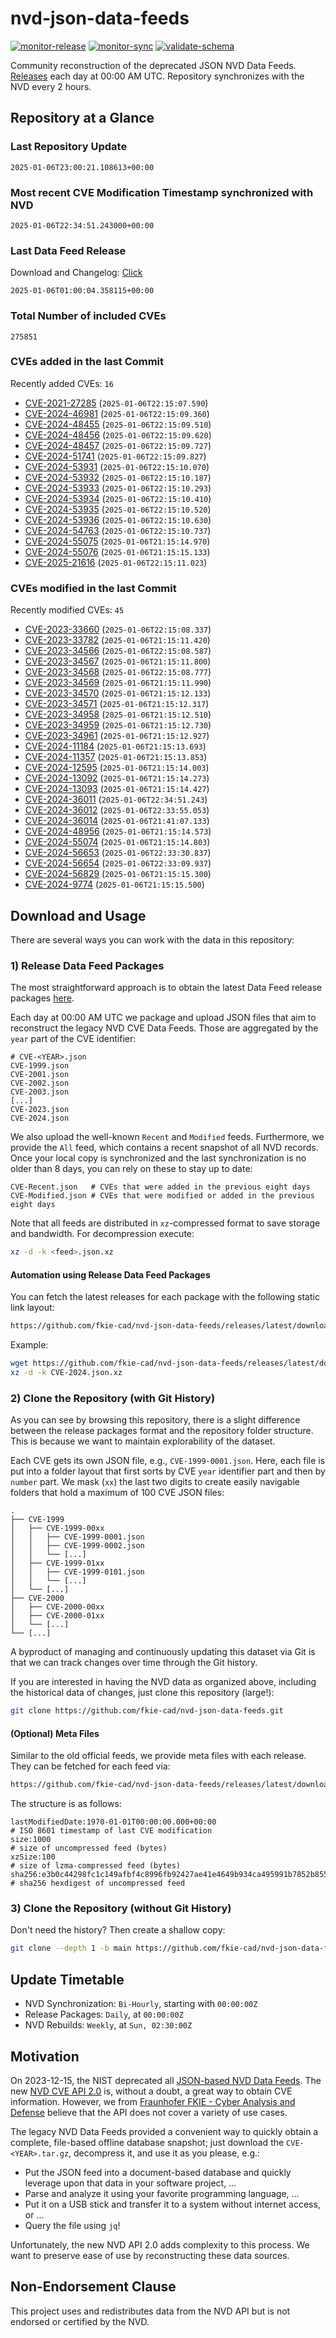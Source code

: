 # nvd-json-data-feeds

[![monitor-release](https://github.com/fkie-cad/nvd-json-data-feeds/actions/workflows/monitor_release.yml/badge.svg)](https://github.com/fkie-cad/nvd-json-data-feeds/actions/workflows/monitor_release.yml)
[![monitor-sync](https://github.com/fkie-cad/nvd-json-data-feeds/actions/workflows/monitor_sync.yml/badge.svg)](https://github.com/fkie-cad/nvd-json-data-feeds/actions/workflows/monitor_sync.yml)
[![validate-schema](https://github.com/fkie-cad/nvd-json-data-feeds/actions/workflows/validate_schema.yml/badge.svg)](https://github.com/fkie-cad/nvd-json-data-feeds/actions/workflows/validate_schema.yml)

Community reconstruction of the deprecated JSON NVD Data Feeds.
[Releases](https://github.com/fkie-cad/nvd-json-data-feeds/releases/latest) each day at 00:00 AM UTC.
Repository synchronizes with the NVD every 2 hours.

## Repository at a Glance

### Last Repository Update

```plain
2025-01-06T23:00:21.108613+00:00
```

### Most recent CVE Modification Timestamp synchronized with NVD

```plain
2025-01-06T22:34:51.243000+00:00
```

### Last Data Feed Release

Download and Changelog: [Click](https://github.com/fkie-cad/nvd-json-data-feeds/releases/latest)

```plain
2025-01-06T01:00:04.358115+00:00
```

### Total Number of included CVEs

```plain
275851
```

### CVEs added in the last Commit

Recently added CVEs: `16`

- [CVE-2021-27285](CVE-2021/CVE-2021-272xx/CVE-2021-27285.json) (`2025-01-06T22:15:07.590`)
- [CVE-2024-46981](CVE-2024/CVE-2024-469xx/CVE-2024-46981.json) (`2025-01-06T22:15:09.360`)
- [CVE-2024-48455](CVE-2024/CVE-2024-484xx/CVE-2024-48455.json) (`2025-01-06T22:15:09.510`)
- [CVE-2024-48456](CVE-2024/CVE-2024-484xx/CVE-2024-48456.json) (`2025-01-06T22:15:09.620`)
- [CVE-2024-48457](CVE-2024/CVE-2024-484xx/CVE-2024-48457.json) (`2025-01-06T22:15:09.727`)
- [CVE-2024-51741](CVE-2024/CVE-2024-517xx/CVE-2024-51741.json) (`2025-01-06T22:15:09.827`)
- [CVE-2024-53931](CVE-2024/CVE-2024-539xx/CVE-2024-53931.json) (`2025-01-06T22:15:10.070`)
- [CVE-2024-53932](CVE-2024/CVE-2024-539xx/CVE-2024-53932.json) (`2025-01-06T22:15:10.187`)
- [CVE-2024-53933](CVE-2024/CVE-2024-539xx/CVE-2024-53933.json) (`2025-01-06T22:15:10.293`)
- [CVE-2024-53934](CVE-2024/CVE-2024-539xx/CVE-2024-53934.json) (`2025-01-06T22:15:10.410`)
- [CVE-2024-53935](CVE-2024/CVE-2024-539xx/CVE-2024-53935.json) (`2025-01-06T22:15:10.520`)
- [CVE-2024-53936](CVE-2024/CVE-2024-539xx/CVE-2024-53936.json) (`2025-01-06T22:15:10.630`)
- [CVE-2024-54763](CVE-2024/CVE-2024-547xx/CVE-2024-54763.json) (`2025-01-06T22:15:10.737`)
- [CVE-2024-55075](CVE-2024/CVE-2024-550xx/CVE-2024-55075.json) (`2025-01-06T21:15:14.970`)
- [CVE-2024-55076](CVE-2024/CVE-2024-550xx/CVE-2024-55076.json) (`2025-01-06T21:15:15.133`)
- [CVE-2025-21616](CVE-2025/CVE-2025-216xx/CVE-2025-21616.json) (`2025-01-06T22:15:11.023`)


### CVEs modified in the last Commit

Recently modified CVEs: `45`

- [CVE-2023-33660](CVE-2023/CVE-2023-336xx/CVE-2023-33660.json) (`2025-01-06T22:15:08.337`)
- [CVE-2023-33782](CVE-2023/CVE-2023-337xx/CVE-2023-33782.json) (`2025-01-06T21:15:11.420`)
- [CVE-2023-34566](CVE-2023/CVE-2023-345xx/CVE-2023-34566.json) (`2025-01-06T22:15:08.587`)
- [CVE-2023-34567](CVE-2023/CVE-2023-345xx/CVE-2023-34567.json) (`2025-01-06T21:15:11.800`)
- [CVE-2023-34568](CVE-2023/CVE-2023-345xx/CVE-2023-34568.json) (`2025-01-06T22:15:08.777`)
- [CVE-2023-34569](CVE-2023/CVE-2023-345xx/CVE-2023-34569.json) (`2025-01-06T21:15:11.990`)
- [CVE-2023-34570](CVE-2023/CVE-2023-345xx/CVE-2023-34570.json) (`2025-01-06T21:15:12.133`)
- [CVE-2023-34571](CVE-2023/CVE-2023-345xx/CVE-2023-34571.json) (`2025-01-06T21:15:12.317`)
- [CVE-2023-34958](CVE-2023/CVE-2023-349xx/CVE-2023-34958.json) (`2025-01-06T21:15:12.510`)
- [CVE-2023-34959](CVE-2023/CVE-2023-349xx/CVE-2023-34959.json) (`2025-01-06T21:15:12.730`)
- [CVE-2023-34961](CVE-2023/CVE-2023-349xx/CVE-2023-34961.json) (`2025-01-06T21:15:12.927`)
- [CVE-2024-11184](CVE-2024/CVE-2024-111xx/CVE-2024-11184.json) (`2025-01-06T21:15:13.693`)
- [CVE-2024-11357](CVE-2024/CVE-2024-113xx/CVE-2024-11357.json) (`2025-01-06T21:15:13.853`)
- [CVE-2024-12595](CVE-2024/CVE-2024-125xx/CVE-2024-12595.json) (`2025-01-06T21:15:14.003`)
- [CVE-2024-13092](CVE-2024/CVE-2024-130xx/CVE-2024-13092.json) (`2025-01-06T21:15:14.273`)
- [CVE-2024-13093](CVE-2024/CVE-2024-130xx/CVE-2024-13093.json) (`2025-01-06T21:15:14.427`)
- [CVE-2024-36011](CVE-2024/CVE-2024-360xx/CVE-2024-36011.json) (`2025-01-06T22:34:51.243`)
- [CVE-2024-36012](CVE-2024/CVE-2024-360xx/CVE-2024-36012.json) (`2025-01-06T22:33:55.053`)
- [CVE-2024-36014](CVE-2024/CVE-2024-360xx/CVE-2024-36014.json) (`2025-01-06T21:41:07.133`)
- [CVE-2024-48956](CVE-2024/CVE-2024-489xx/CVE-2024-48956.json) (`2025-01-06T21:15:14.573`)
- [CVE-2024-55074](CVE-2024/CVE-2024-550xx/CVE-2024-55074.json) (`2025-01-06T21:15:14.803`)
- [CVE-2024-56653](CVE-2024/CVE-2024-566xx/CVE-2024-56653.json) (`2025-01-06T22:33:30.837`)
- [CVE-2024-56654](CVE-2024/CVE-2024-566xx/CVE-2024-56654.json) (`2025-01-06T22:33:09.937`)
- [CVE-2024-56829](CVE-2024/CVE-2024-568xx/CVE-2024-56829.json) (`2025-01-06T21:15:15.300`)
- [CVE-2024-9774](CVE-2024/CVE-2024-97xx/CVE-2024-9774.json) (`2025-01-06T21:15:15.500`)


## Download and Usage

There are several ways you can work with the data in this repository:

### 1) Release Data Feed Packages

The most straightforward approach is to obtain the latest Data Feed release packages [here](https://github.com/fkie-cad/nvd-json-data-feeds/releases/latest).

Each day at 00:00 AM UTC we package and upload JSON files that aim to reconstruct the legacy NVD CVE Data Feeds.
Those are aggregated by the `year` part of the CVE identifier:

```
# CVE-<YEAR>.json
CVE-1999.json
CVE-2001.json
CVE-2002.json
CVE-2003.json
[...]
CVE-2023.json
CVE-2024.json
```

We also upload the well-known `Recent` and `Modified` feeds.
Furthermore, we provide the `All` feed, which contains a recent snapshot of all NVD records.
Once your local copy is synchronized and the last synchronization is no older than 8 days, you can rely on these to stay up to date:

```plain
CVE-Recent.json   # CVEs that were added in the previous eight days
CVE-Modified.json # CVEs that were modified or added in the previous eight days
```

Note that all feeds are distributed in `xz`-compressed format to save storage and bandwidth.
For decompression execute:

```sh
xz -d -k <feed>.json.xz
```

#### Automation using Release Data Feed Packages

You can fetch the latest releases for each package with the following static link layout:

```sh
https://github.com/fkie-cad/nvd-json-data-feeds/releases/latest/download/CVE-<YEAR>.json.xz
```

Example:

```sh
wget https://github.com/fkie-cad/nvd-json-data-feeds/releases/latest/download/CVE-2024.json.xz
xz -d -k CVE-2024.json.xz
```

### 2) Clone the Repository (with Git History)

As you can see by browsing this repository, there is a slight difference between the release packages format and the repository folder structure.
This is because we want to maintain explorability of the dataset.

Each CVE gets its own JSON file, e.g., `CVE-1999-0001.json`.
Here, each file is put into a folder layout that first sorts by CVE `year` identifier part and then by `number` part.
We mask (`xx`) the last two digits to create easily navigable folders that hold a maximum of 100 CVE JSON files:

```plain
.
├── CVE-1999
│   ├── CVE-1999-00xx
│   │   ├── CVE-1999-0001.json
│   │   ├── CVE-1999-0002.json
│   │   └── [...]
│   ├── CVE-1999-01xx
│   │   ├── CVE-1999-0101.json
│   │   └── [...]
│   └── [...]
├── CVE-2000
│   ├── CVE-2000-00xx
│   ├── CVE-2000-01xx
│   └── [...]
└── [...]
```

A byproduct of managing and continuously updating this dataset via Git is that we can track changes over time through the Git history.

If you are interested in having the NVD data as organized above, including the historical data of changes, just clone this repository (large!):

```sh
git clone https://github.com/fkie-cad/nvd-json-data-feeds.git
```

#### (Optional) Meta Files

Similar to the old official feeds, we provide meta files with each release. They can be fetched for each feed via:

```sh
https://github.com/fkie-cad/nvd-json-data-feeds/releases/latest/download/CVE-<YEAR>.meta
```

The structure is as follows:

```plain
lastModifiedDate:1970-01-01T00:00:00.000+00:00                          # ISO 8601 timestamp of last CVE modification
size:1000                                                               # size of uncompressed feed (bytes)
xzSize:100                                                              # size of lzma-compressed feed (bytes)
sha256:e3b0c44298fc1c149afbf4c8996fb92427ae41e4649b934ca495991b7852b855 # sha256 hexdigest of uncompressed feed
```

### 3) Clone the Repository (without Git History)

Don't need the history? Then create a shallow copy:

```sh
git clone --depth 1 -b main https://github.com/fkie-cad/nvd-json-data-feeds.git
```


## Update Timetable

* NVD Synchronization: `Bi-Hourly`, starting with `00:00:00Z`
* Release Packages: `Daily`, at `00:00:00Z`
* NVD Rebuilds: `Weekly`, at `Sun, 02:30:00Z`


## Motivation

On 2023-12-15, the NIST deprecated all [JSON-based NVD Data Feeds](https://nvd.nist.gov/vuln/data-feeds#divRetirementBanner-1).
The new [NVD CVE API 2.0](https://nvd.nist.gov/developers/vulnerabilities) is, without a doubt, a great way to obtain CVE information.
However, we from [Fraunhofer FKIE - Cyber Analysis and Defense](https://www.fkie.fraunhofer.de/en/departments/cad.html) believe that the API does not cover a variety of use cases.

The legacy NVD Data Feeds provided a convenient way to quickly obtain a complete, file-based offline database snapshot; just download the `CVE-<YEAR>.tar.gz`, decompress it, and use it as you please, e.g.:

- Put the JSON feed into a document-based database and quickly leverage upon that data in your software project, ...
- Parse and analyze it using your favorite programming language, ...
- Put it on a USB stick and transfer it to a system without internet access, or ...
- Query the file using `jq`!

Unfortunately, the new NVD API 2.0 adds complexity to this process.
We want to preserve ease of use by reconstructing these data sources.

## Non-Endorsement Clause

This project uses and redistributes data from the NVD API but is not endorsed or certified by the NVD.